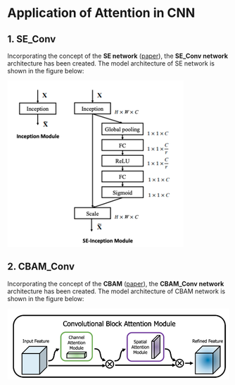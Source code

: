# Application of Attention in CNN

## 1. SE_Conv 
Incorporating the concept of the **SE network** ([paper](https://arxiv.org/pdf/1709.01507)), the **SE_Conv network** architecture has been created. The model architecture of SE network is shown in the figure below:

<img src="../images/senet.png" alt="vis" width="400"/>

## 2. CBAM_Conv
Incorporating the concept of the **CBAM** ([paper](https://arxiv.org/pdf/1807.06521)), the **CBAM_Conv network** architecture has been created. The model architecture of CBAM network is shown in the figure below:

<img src="../images/cbam.png" alt="vis" width="600"/>
